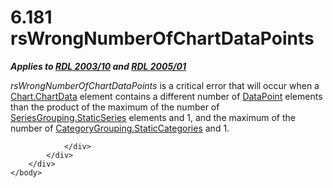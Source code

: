 <html dir="LTR" xmlns:mshelp="http://msdn.microsoft.com/mshelp" xmlns:ddue="http://ddue.schemas.microsoft.com/authoring/2003/5" xmlns:xlink="http://www.w3.org/1999/xlink" xmlns:tool="http://www.microsoft.com/tooltip">
    <head>
        <meta http-equiv="Content-Type" content="text/html; CHARSET=utf-8"></meta>
        <meta name="save" content="history"></meta>
        <title>6.181 rsWrongNumberOfChartDataPoints</title>
        <xml>
            <mshelp:toctitle title="6.181 rsWrongNumberOfChartDataPoints"></mshelp:toctitle>
            <mshelp:rltitle title="[MS-RDL]: rsWrongNumberOfChartDataPoints"></mshelp:rltitle>
            <mshelp:keyword index="A" term="f64a953e-af75-4984-af36-cb5c9a4138d6"></mshelp:keyword>
            <mshelp:attr name="DCSext.ContentType" value="open specification"></mshelp:attr>
            <mshelp:attr name="AssetID" value="f64a953e-af75-4984-af36-cb5c9a4138d6"></mshelp:attr>
            <mshelp:attr name="TopicType" value="kbRef"></mshelp:attr>
            <mshelp:attr name="DCSext.Title" value="[MS-RDL]: rsWrongNumberOfChartDataPoints" />
        </xml>
    </head>
    <body>
        <div id="header">
            <h1 class="heading">6.181 rsWrongNumberOfChartDataPoints</h1>
        </div>
        <div id="mainSection">
            <div id="mainBody">
                <div id="allHistory" class="saveHistory"></div>
                <div id="sectionSection0" class="section" name="collapseableSection">
                    

<p><b><i>Applies to </i></b><a href="a7e2ad00-07c8-4f6d-80ab-3ad55df7b233.html"><b><i>RDL 2003/10</i></b></a><b><i>
and </i></b><a href="3ebe2912-4958-4832-b391-cad1f5e13338.html"><b><i>RDL 2005/01</i></b></a></p>

<p><i>rsWrongNumberOfChartDataPoints</i> is a critical error
that will occur when a <a href="91db9cfb-b001-4592-a454-89b21b30b1df.html">Chart.ChartData</a>
element contains a different number of <a href="750e3640-c0df-4f41-b0ba-f6a4f3d09d0e.html">DataPoint</a> elements than
the product of the maximum of the number of <a href="7f10e960-f96e-45da-b325-deb64c190f04.html">SeriesGrouping.StaticSeries</a>
elements and 1, and the maximum of the number of <a href="933ac037-f12b-45de-8731-cb24c952ea7a.html">CategoryGrouping.StaticCategories</a>
and 1.</p>


                </div>
            </div>
        </div>
    </body>
</html>